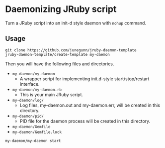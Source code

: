 Daemonizing JRuby script
========================

Turn a JRuby script into an init-d style daemon with `nohup` command.

Usage
-----

```
git clone https://github.com/junegunn/jruby-daemon-template
jruby-daemon-template/create-template my-daemon
```

Then you will have the following files and directories.

- `my-daemon/my-daemon`
  - A wrapper script for implementing init.d-style start/stop/restart interface.
- `my-daemon/my-daemon.rb`
  - This is your main JRuby script.
- `my-daemon/log/`
  - Log files, my-daemon.out and my-daemon.err, will be created in this directory.
- `my-daemon/pid/`
  - PID file for the daemon process will be created in this directory.
- `my-daemon/Gemfile`
- `my-daemon/Gemfile.lock`

```
my-daemon/my-daemon start
```

